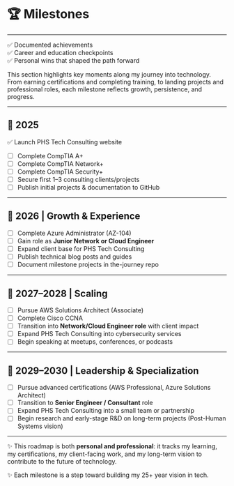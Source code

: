 # 🏆 Milestones  
---
✅ Documented achievements  
✅ Career and education checkpoints  
✅ Personal wins that shaped the path forward

This section highlights key moments along my journey into technology.  
From earning certifications and completing training, to landing projects and professional roles, each milestone reflects growth, persistence, and progress. 

--- 

## 📅 2025     
✅ Launch PHS Tech Consulting website
- [ ] Complete CompTIA A+ 
- [ ] Complete CompTIA Network+  
- [ ] Complete CompTIA Security+  
- [ ] Secure first 1–3 consulting clients/projects  
- [ ] Publish initial projects & documentation to GitHub  

---

## 📅 2026 | Growth & Experience  
- [ ] Complete Azure Administrator (AZ-104)  
- [ ] Gain role as **Junior Network or Cloud Engineer**  
- [ ] Expand client base for PHS Tech Consulting  
- [ ] Publish technical blog posts and guides  
- [ ] Document milestone projects in the-journey repo  

---

## 📅 2027–2028 | Scaling  
- [ ] Pursue AWS Solutions Architect (Associate)  
- [ ] Complete Cisco CCNA  
- [ ] Transition into **Network/Cloud Engineer role** with client impact  
- [ ] Expand PHS Tech Consulting into cybersecurity services  
- [ ] Begin speaking at meetups, conferences, or podcasts  

---

## 📅 2029–2030 | Leadership & Specialization  
- [ ] Pursue advanced certifications (AWS Professional, Azure Solutions Architect)  
- [ ] Transition to **Senior Engineer / Consultant** role  
- [ ] Expand PHS Tech Consulting into a small team or partnership  
- [ ] Begin research and early-stage R&D on long-term projects (Post-Human Systems vision)  

---

✨ This roadmap is both **personal and professional**: it tracks my learning, my certifications, my client-facing work, and my long-term vision to contribute to the future of technology.  


✨ Each milestone is a step toward building my 25+ year vision in tech.  
